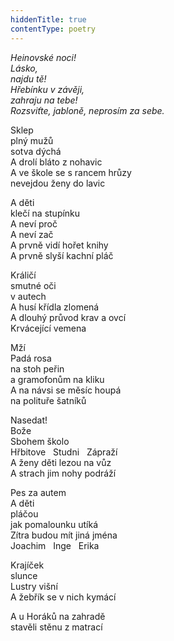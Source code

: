 ```yaml
---
hiddenTitle: true
contentType: poetry
---
```


<section>

_Heinovské noci!  
Lásko,  
najdu tě!  
Hřebínku v závěji,  
zahraju na tebe!  
Rozsviťte, jabloně, neprosím za sebe._

</section>

<section>

Sklep  
plný mužů  
sotva dýchá  
A drolí bláto z nohavic  
A ve škole se s rancem hrůzy  
nevejdou ženy do lavic

A děti  
klečí na stupínku  
A neví proč  
A neví zač  
A prvně vidí hořet knihy  
A prvně slyší kachní pláč

Králičí  
smutné oči  
v autech  
A husí křídla zlomená  
A dlouhý průvod krav a ovcí  
Krvácející vemena

Mží  
Padá rosa  
na stoh peřin  
a gramofonům na kliku  
A na návsi se měsíc houpá  
na polituře šatníků

Nasedat!  
Bože  
Sbohem školo  
Hřbitove   Studni   Zápraží  
A ženy děti lezou na vůz  
A strach jim nohy podráží

Pes za autem  
A děti  
pláčou  
jak pomalounku utíká  
Zítra budou mít jiná jména  
Joachim   Inge   Erika

Krajíček  
slunce  
Lustry višní  
A žebřík se v nich kymácí

A u Horáků na zahradě  
stavěli stěnu z matrací

</section>
